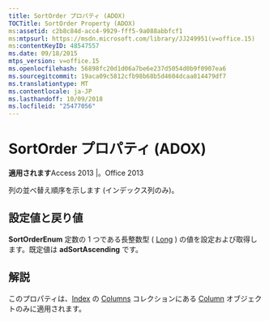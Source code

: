 ```yaml
---
title: SortOrder プロパティ (ADOX)
TOCTitle: SortOrder Property (ADOX)
ms:assetid: c2b8c84d-acc4-9929-fff5-9a088abbfcf1
ms:mtpsurl: https://msdn.microsoft.com/library/JJ249951(v=office.15)
ms:contentKeyID: 48547557
ms.date: 09/18/2015
mtps_version: v=office.15
ms.openlocfilehash: 56898fc20d1d06a7be6e237d5054d0b9f0907ea6
ms.sourcegitcommit: 19aca09c5812cfb98b68b5d4604dcaa814479df7
ms.translationtype: MT
ms.contentlocale: ja-JP
ms.lasthandoff: 10/09/2018
ms.locfileid: "25477056"
---
```

# <a name="sortorder-property-adox"></a>SortOrder プロパティ (ADOX)


**適用されます**Access 2013 |。Office 2013

列の並べ替え順序を示します (インデックス列のみ)。

## <a name="settings-and-return-values"></a>設定値と戻り値

**SortOrderEnum** 定数の 1 つである長整数型 ( [Long](sortorderenum.md) ) の値を設定および取得します。既定値は **adSortAscending** です。

## <a name="remarks"></a>解説

このプロパティは、[Index](column-object-adox.md) の [Columns](columns-collection-adox.md) コレクションにある [Column](index-object-adox.md) オブジェクトのみに適用されます。


